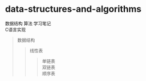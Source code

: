 # data-structures-and-algorithms
数据结构 算法 学习笔记 <br>
C语言实现

>数据结构<br>
>>线性表
>>>单链表<br>
>>>双链表<br>
>>>顺序表
